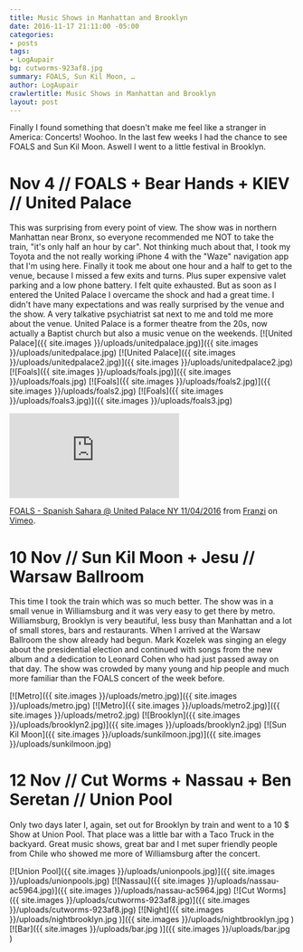 ```yaml
---
title: Music Shows in Manhattan and Brooklyn
date: 2016-11-17 21:11:00 -05:00
categories:
- posts
tags:
- LogAupair
bg: cutworms-923af8.jpg
summary: FOALS, Sun Kil Moon, …
author: LogAupair
crawlertitle: Music Shows in Manhattan and Brooklyn
layout: post
---
```


Finally I found something that doesn't make me feel like a stranger in America: Concerts! Woohoo. In the last few weeks I had the chance to see FOALS and Sun Kil Moon. Aswell I went to a little festival in Brooklyn.

# Nov 4 // FOALS + Bear Hands + KIEV // United Palace
This was surprising from every point of view. The show was in northern Manhattan near Bronx, so everyone recommended me NOT to take the train, "it's only half an hour by car". Not thinking much about that, I took my Toyota and the not really working iPhone 4 with the "Waze" navigation app that I'm using here. Finally it took me about one hour and a half to get to the venue, because I missed a few exits and turns. Plus super expensive valet parking and a low phone battery. I felt quite exhausted. But as soon as I entered the United Palace I overcame the shock and had a great time. I didn't have many expectations and was really surprised by the venue and the show. A very talkative psychiatrist sat next to me and told me more about the venue. United Palace is a former theatre from the 20s, now actually a Baptist church but also a music venue on the weekends. 
[![United Palace]({{ site.images }}/uploads/unitedpalace.jpg)]({{ site.images }}/uploads/unitedpalace.jpg)
[![United Palace]({{ site.images }}/uploads/unitedpalace2.jpg)]({{ site.images }}/uploads/unitedpalace2.jpg)
[![Foals]({{ site.images }}/uploads/foals.jpg)]({{ site.images }}/uploads/foals.jpg)
[![Foals]({{ site.images }}/uploads/foals2.jpg)]({{ site.images }}/uploads/foals2.jpg)
[![Foals]({{ site.images }}/uploads/foals3.jpg)]({{ site.images }}/uploads/foals3.jpg)
<iframe src="https://player.vimeo.com/video/190342747" frameborder="0" webkitallowfullscreen mozallowfullscreen allowfullscreen></iframe>
<p><a href="https://vimeo.com/190342747">FOALS - Spanish Sahara @ United Palace NY 11/04/2016</a> from <a href="https://vimeo.com/darnstotheradio">Franzi</a> on <a href="https://vimeo.com">Vimeo</a>.</p>

# 10 Nov // Sun Kil Moon + Jesu // Warsaw Ballroom
This time I took the train which was so much better. The show was in a small venue in Williamsburg and it was very easy to get there by metro. Williamsburg, Brooklyn is very beautiful, less busy than Manhattan and a lot of small stores, bars and restaurants. When I arrived at the Warsaw Ballroom the show already had begun. Mark Kozelek was singing an elegy about the presidential election and continued with songs from the new album and a dedication to Leonard Cohen who had just passed away on that day. The show was crowded by many young and hip people and much more familiar than the FOALS concert of the week before.

[![Metro]({{ site.images }}/uploads/metro.jpg)]({{ site.images }}/uploads/metro.jpg)
[![Metro]({{ site.images }}/uploads/metro2.jpg)]({{ site.images }}/uploads/metro2.jpg)
[![Brooklyn]({{ site.images }}/uploads/brooklyn2.jpg)]({{ site.images }}/uploads/brooklyn2.jpg)
[![Sun Kil Moon]({{ site.images }}/uploads/sunkilmoon.jpg)]({{ site.images }}/uploads/sunkilmoon.jpg)

# 12 Nov // Cut Worms + Nassau + Ben Seretan // Union Pool
Only two days later I, again, set out for Brooklyn by train and went to a 10 $ Show at Union Pool. That place was a little bar with a Taco Truck in the backyard. Great music shows, great bar and I met super friendly people from Chile who showed me more of Williamsburg after the concert.

[![Union Pool]({{ site.images }}/uploads/unionpools.jpg)]({{ site.images }}/uploads/unionpools.jpg)
[![Nassau]({{ site.images }}/uploads/nassau-ac5964.jpg)]({{ site.images }}/uploads/nassau-ac5964.jpg)
[![Cut Worms]({{ site.images }}/uploads/cutworms-923af8.jpg)]({{ site.images }}/uploads/cutworms-923af8.jpg)
[![Night]({{ site.images }}/uploads/nightbrooklyn.jpg
)]({{ site.images }}/uploads/nightbrooklyn.jpg
)
[![Bar]({{ site.images }}/uploads/bar.jpg
)]({{ site.images }}/uploads/bar.jpg
)

